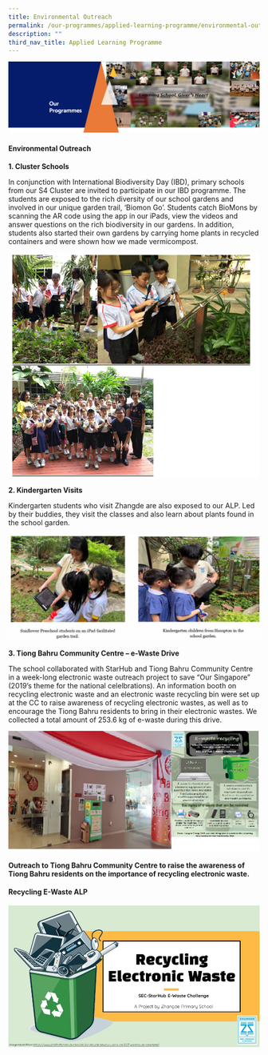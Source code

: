 ```yaml
---
title: Environmental Outreach
permalink: /our-programmes/applied-learning-programme/environmental-outreach/
description: ""
third_nav_title: Applied Learning Programme
---
```

<img src="/images/OurProgrammes1.png">
<h4><strong>Environmental Outreach</strong></h4>
<p><strong>1. Cluster Schools</strong></p>
<p>In conjunction with International Biodiversity Day (IBD), primary schools from our S4 Cluster are invited to participate in our IBD programme. The students are exposed to the rich diversity of our school gardens and involved in our unique garden trail, ‘Biomon Go’. Students catch BioMons by scanning the AR code using the app in our iPads, view the videos and answer questions on the rich biodiversity in our gardens. In addition, students also started their own gardens by carrying home plants in recycled containers and were shown how we made vermicompost.</p>
<img src="/images/Environmental%20Outreach.png">
<p><strong>2. Kindergarten Visits</strong></p>
<p>Kindergarten students who visit Zhangde are also exposed to our ALP. Led by their buddies, they visit the classes and also learn about plants found in the school garden.</p>
<img src="/images/Environmental%20Outreach2.png">
<p><strong>3. Tiong Bahru Community Centre – e-Waste Drive</strong></p>
<p>The school collaborated with StarHub and Tiong Bahru Community Centre in a week-long electronic waste outreach project to save “Our Singapore” (2019’s theme for the national celelbrations). An information booth on recycling electronic waste and an electronic waste recycling bin were set up at the CC to raise awareness of recycling electronic wastes, as well as to encourage the Tiong Bahru residents to bring in their electronic wastes. We collected a total amount of 253.6 kg of e-waste during this drive.</p>
<img src="/images/Environmental%20Outreach3.png">
<p><strong>Outreach to Tiong Bahru Community Centre to raise the awareness of Tiong Bahru residents on the importance of recycling electronic waste.</strong></p>
<h4><strong>Recycling E-Waste ALP</strong></h4>
<img src="/images/Recycling.gif">